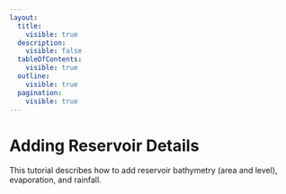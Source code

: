 ```yaml
---
layout:
  title:
    visible: true
  description:
    visible: false
  tableOfContents:
    visible: true
  outline:
    visible: true
  pagination:
    visible: true
---
```


# Adding Reservoir Details

This tutorial describes how to add reservoir bathymetry (area and level), evaporation, and rainfall.
